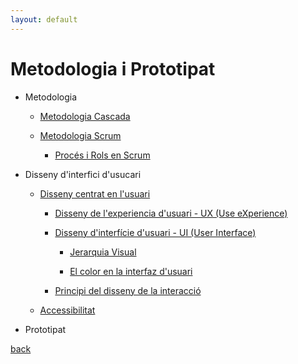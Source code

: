 ```yaml
---
layout: default
---
```


# Metodologia i Prototipat

- Metodologia

    - [Metodologia Cascada](metodologia/cascada.html)
    
    - [Metodologia Scrum](metodologia/scrum.html)
    
        - [Procés i Rols en Scrum](metodologia/procesRolsScrum.html)
        
- Disseny d'interfici d'usucari

    - [Disseny centrat en l'usuari](./disseny/DissenyCentratUsuari.html)
    
        - [Disseny de l'experiencia d'usuari - UX (Use eXperience)](./disseny/experienciaUsuari.html)
        
        - [Disseny d'interfície d'usuari - UI (User Interface)](./disseny/InterficieUsuari.html)
        	
            - [Jerarquia Visual](./disseny/jerarquiaVisual.html)
            
            - [El color en la interfaz d'usuari](./disseny/colors.html)
       	
        - [Principi del disseny de la interacció](./disseny/principisInteraccio.html)
        
    - [Accessibilitat](./disseny/accessibilitat.html)

- Prototipat


[back](../..)
